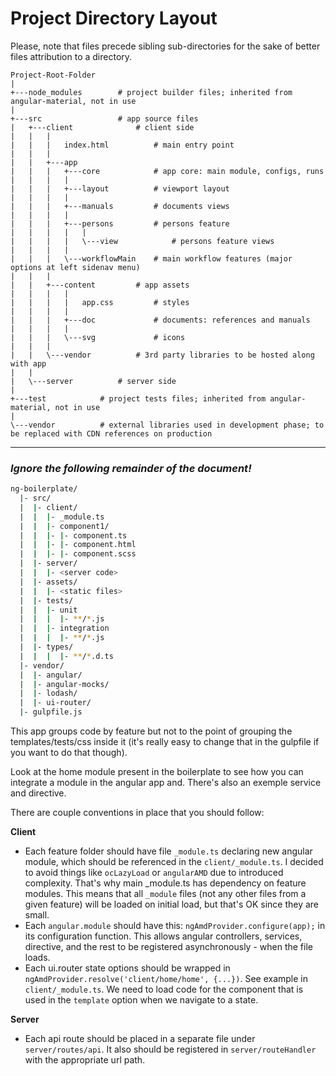 # Project Directory Layout

Please, note that files precede sibling sub-directories
 for the sake of better files attribution to a directory.

```
Project-Root-Folder
|
+---node_modules        # project builder files; inherited from angular-material, not in use
|
+---src                 # app source files
|   +---client              # client side
|   |   |
|   |   |   index.html          # main entry point
|   |   |
|   |   +---app
|   |   |   +---core            # app core: main module, configs, runs
|   |   |   |
|   |   |   +---layout          # viewport layout
|   |   |   |
|   |   |   +---manuals         # documents views
|   |   |   |
|   |   |   +---persons         # persons feature
|   |   |   |   |
|   |   |   |   \---view            # persons feature views
|   |   |   |
|   |   |   \---workflowMain    # main workflow features (major options at left sidenav menu)
|   |   |
|   |   +---content         # app assets
|   |   |   |
|   |   |   |   app.css         # styles
|   |   |   |
|   |   |   +---doc             # documents: references and manuals
|   |   |   |
|   |   |   \---svg             # icons
|   |   |
|   |   \---vendor          # 3rd party libraries to be hosted along with app
|   |
|   \---server          # server side
|
+---test            # project tests files; inherited from angular-material, not in use
|
\---vendor          # external libraries used in development phase; to be replaced with CDN references on production
```

* * *

### *Ignore the following remainder of the document!*

```bash
ng-boilerplate/
  |- src/
  |  |- client/
  |  |  |- _module.ts
  |  |  |- component1/
  |  |  |- |- component.ts
  |  |  |- |- component.html
  |  |  |- |- component.scss
  |  |- server/
  |  |  |- <server code>
  |  |- assets/
  |  |  |- <static files>
  |  |- tests/
  |  |  |- unit
  |  |  |  |- **/*.js
  |  |  |- integration
  |  |  |  |- **/*.js
  |  |- types/
  |  |  |  |- **/*.d.ts
  |- vendor/
  |  |- angular/
  |  |- angular-mocks/
  |  |- lodash/
  |  |- ui-router/
  |- gulpfile.js
 ```

This app groups code by feature but not to the point of grouping
the templates/tests/css inside it (it's really easy to change
that in the gulpfile if you want to do that though).

Look at the home module present in the boilerplate to see how
you can integrate a module in the angular app and.
There's also an exemple service and directive.

There are couple conventions in place that you should follow:

**Client**
* Each feature folder should have file `_module.ts` declaring
  new angular module, which should be referenced in the
  `client/_module.ts`.
  I decided to avoid things like `ocLazyLoad` or `angularAMD`
  due to introduced complexity. That's why main _module.ts has
  dependency on feature modules. This means that all `_module`
  files (not any other files from a given feature) will be
  loaded on initial load, but that's OK since they are small.
* Each `angular.module` should have this:
  `ngAmdProvider.configure(app);` in its configuration function.
  This allows angular controllers, services, directive, and
  the rest to be registered asynchronously - when the file loads.
* Each ui.router state options should be wrapped in
  `ngAmdProvider.resolve('client/home/home', {...})`.
  See example in `client/_module.ts`.
  We need to load code for the component that is used in
  the `template` option when we navigate to a state.

**Server**
* Each api route should be placed in a separate file under
  `server/routes/api`. It also should be registered in
  `server/routeHandler` with the appropriate url path.
